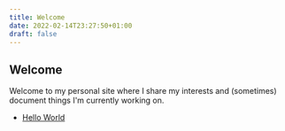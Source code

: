 ```yaml
---
title: Welcome
date: 2022-02-14T23:27:50+01:00
draft: false
---
```


## Welcome

Welcome to my personal site where I share my interests and (sometimes) document things I'm currently working on.

 - [Hello World](blog/hello-world)

